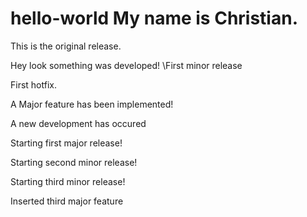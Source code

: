 # hello-world My name is Christian. 
This is the original release.
 
Hey look something was developed! \\First minor release

First hotfix.

A Major feature has been implemented!

A new development has occured

Starting first major release!

Starting second minor release!

Starting third minor release!

Inserted third major feature
